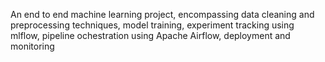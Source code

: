 An end to end machine learning project, encompassing data cleaning and preprocessing techniques, model training, experiment tracking using mlflow, pipeline ochestration using Apache Airflow, deployment and monitoring
